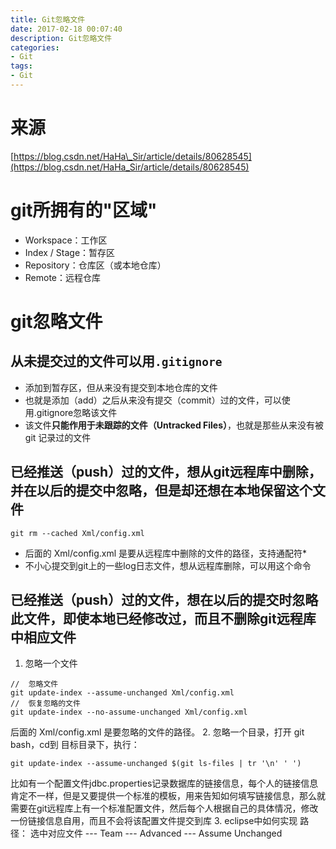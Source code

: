 ```yaml
---
title: Git忽略文件
date: 2017-02-18 00:07:40
description: Git忽略文件
categories:
- Git
tags:
- Git
---
```

#	来源
[https://blog.csdn.net/HaHa\_Sir/article/details/80628545](https://blog.csdn.net/HaHa_Sir/article/details/80628545)

#	git所拥有的"区域"
+	Workspace：工作区
+	Index / Stage：暂存区
+	Repository：仓库区（或本地仓库）
+	Remote：远程仓库

#	git忽略文件

##	从未提交过的文件可以用`.gitignore`
+	添加到暂存区，但从来没有提交到本地仓库的文件
+	也就是添加（add）之后从来没有提交（commit）过的文件，可以使用.gitignore忽略该文件
+	该文件**只能作用于未跟踪的文件（Untracked Files）**，也就是那些从来没有被 git 记录过的文件

##	已经推送（push）过的文件，想从git远程库中删除，并在以后的提交中忽略，但是却还想在本地保留这个文件
```
git rm --cached Xml/config.xml
```
+	后面的 Xml/config.xml 是要从远程库中删除的文件的路径，支持通配符\*
+	不小心提交到git上的一些log日志文件，想从远程库删除，可以用这个命令

##	已经推送（push）过的文件，想在以后的提交时忽略此文件，即使本地已经修改过，而且不删除git远程库中相应文件
1.	忽略一个文件
```
//  忽略文件
git update-index --assume-unchanged Xml/config.xml
//  恢复忽略的文件
git update-index --no-assume-unchanged Xml/config.xml
```
后面的 Xml/config.xml 是要忽略的文件的路径。
2.	忽略一个目录，打开 git bash，cd到 目标目录下，执行：
```
git update-index --assume-unchanged $(git ls-files | tr '\n' ' ')
```
比如有一个配置文件jdbc.properties记录数据库的链接信息，每个人的链接信息肯定不一样，但是又要提供一个标准的模板，用来告知如何填写链接信息，那么就需要在git远程库上有一个标准配置文件，然后每个人根据自己的具体情况，修改一份链接信息自用，而且不会将该配置文件提交到库
3.	eclipse中如何实现
路径： 选中对应文件 --- Team --- Advanced --- Assume  Unchanged
